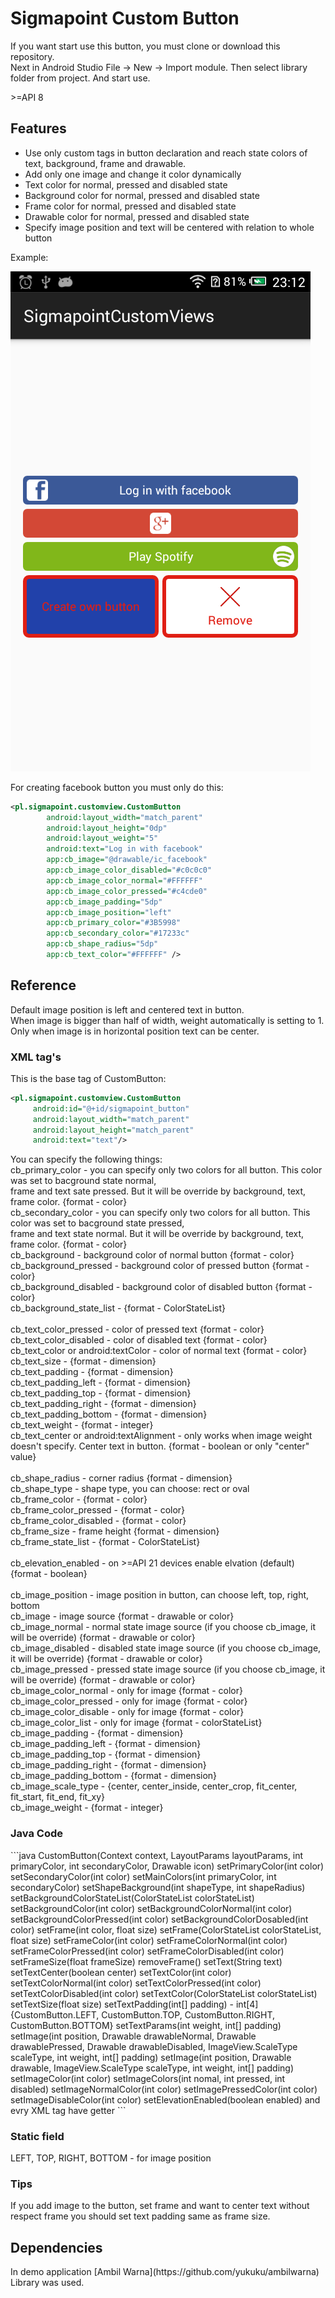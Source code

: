 <h1> Sigmapoint Custom Button </h1>

<p> If you want start use this button, you must clone or download this repository. <br> 
Next in Android Studio File -> New -> Import module.
Then select library folder from project. And start use. </p>
<p> >=API 8 </p>

<h2> Features </h2>

* Use only custom tags in button declaration and reach state colors of text, background, frame and drawable.
* Add only one image and change it color dynamically
* Text color for normal, pressed and disabled state
* Background color for normal, pressed and disabled state
* Frame color for normal, pressed and disabled state
* Drawable color for normal, pressed and disabled state
* Specify image position and text will be centered with relation to whole button

Example: 

![](https://github.com/Sigmapoint/pl.sigmapoint.view.CustomButton/blob/develop/resources/screen_2.png)

For creating facebook button you must only do this:
```xml
<pl.sigmapoint.customview.CustomButton
        android:layout_width="match_parent"
        android:layout_height="0dp"
        android:layout_weight="5"
        android:text="Log in with facebook"
        app:cb_image="@drawable/ic_facebook"
        app:cb_image_color_disabled="#c0c0c0"
        app:cb_image_color_normal="#FFFFFF"
        app:cb_image_color_pressed="#c4cde0"
        app:cb_image_padding="5dp"
        app:cb_image_position="left"
        app:cb_primary_color="#3B5998"
        app:cb_secondary_color="#17233c"
        app:cb_shape_radius="5dp"
        app:cb_text_color="#FFFFFF" />
```

<h2> Reference </h2>
<p> Default image position is left and centered text in button. <br>
When image is bigger than half of width, weight automatically is setting to 1. <br>
Only when image is in horizontal position text can be center.  </p>
<h3> XML tag's </h3>

This is the base tag of CustomButton:<br>
```xml
<pl.sigmapoint.customview.CustomButton
     android:id="@+id/sigmapoint_button"
     android:layout_width="match_parent"
     android:layout_height="match_parent"
     android:text="text"/>
```
<p> You can specify the following things: <br>
cb_primary_color - you can specify only two colors for all button. This color was set to bacground state normal, <br> 
frame and text sate pressed. But it will be override by background, text, frame color. {format - color} <br>
cb_secondary_color - you can specify only two colors for all button. This color was set to bacground state pressed, <br> frame and text state normal. But it will be override by background, text, frame color. {format - color} <br>
cb_background - background color of normal button  {format - color} <br>
cb_background_pressed - background color of pressed button {format - color} <br>
cb_background_disabled - background color of disabled button {format - color} <br>
cb_background_state_list - {format - ColorStateList} <br>
<br>
cb_text_color_pressed - color of pressed text {format - color} <br>
cb_text_color_disabled - color of disabled text {format - color}  <br>
cb_text_color or android:textColor - color of normal text {format - color} <br>
cb_text_size - {format - dimension} <br>
cb_text_padding - {format - dimension} <br>
cb_text_padding_left - {format - dimension} <br>
cb_text_padding_top - {format - dimension} <br>
cb_text_padding_right - {format - dimension} <br>
cb_text_padding_bottom - {format - dimension} <br>
cb_text_weight - {format - integer} <br>
cb_text_center or android:textAlignment - only works when image weight doesn't specify. Center text in button. {format - boolean or only "center" value} <br>
<br>
cb_shape_radius - corner radius {format - dimension}<br>
cb_shape_type - shape type, you can choose: rect or oval <br>
cb_frame_color - {format - color} <br>
cb_frame_color_pressed - {format - color} <br>
cb_frame_color_disabled - {format - color} <br>
cb_frame_size - frame height {format - dimension} <br>
cb_frame_state_list - {format - ColorStateList} <br>
<br>
cb_elevation_enabled - on >=API 21 devices enable elvation (default) {format - boolean} <br>
<br>
cb_image_position - image position in button, can choose left, top, right, bottom <br>
cb_image - image source {format - drawable or color} <br>
cb_image_normal - normal state image source (if you choose cb_image, it will be override) {format - drawable or color} <br>
cb_image_disabled - disabled state image source (if you choose cb_image, it will be override) {format - drawable or color} <br>
cb_image_pressed - pressed state image source (if you choose cb_image, it will be override) {format - drawable or color} <br>
cb_image_color_normal - only for image {format - color} <br>
cb_image_color_pressed - only for image {format - color} <br>
cb_image_color_disable - only for image {format - color} <br>
cb_image_color_list - only for image {format - colorStateList} <br>
cb_image_padding - {format - dimension} <br>
cb_image_padding_left - {format - dimension} <br>
cb_image_padding_top - {format - dimension} <br>
cb_image_padding_right - {format - dimension} <br>
cb_image_padding_bottom - {format - dimension} <br>
cb_image_scale_type - {center, center_inside, center_crop, fit_center, fit_start, fit_end, fit_xy} <br>
cb_image_weight - {format - integer} </p>
<h3> Java Code </h3>
```java
CustomButton(Context context, LayoutParams layoutParams, int primaryColor, int secondaryColor, Drawable icon)
setPrimaryColor(int color)
setSecondaryColor(int color)
setMainColors(int primaryColor, int secondaryColor)
setShapeBackground(int shapeType, int shapeRadius)
setBackgroundColorStateList(ColorStateList colorStateList)
setBackgroundColor(int color)
setBackgroundColorNormal(int color)
setBackgroundColorPressed(int color)
setBackgroundColorDosabled(int color)
setFrame(int color, float size)
setFrame(ColorStateList colorStateList, float size)
setFrameColor(int color)
setFrameColorNormal(int color)
setFrameColorPressed(int color)
setFrameColorDisabled(int color)
setFrameSize(float frameSize)
removeFrame() 
setText(String text)
setTextCenter(boolean center)
setTextColor(int color)
setTextColorNormal(int color)
setTextColorPressed(int color)
setTextColorDisabled(int color)
setTextColor(ColorStateList colorStateList)
setTextSize(float size)
setTextPadding(int[] padding) - int[4]{CustomButton.LEFT, CustomButton.TOP, CustomButton.RIGHT, CustomButton.BOTTOM}
setTextParams(int weight, int[] padding)
setImage(int position, Drawable drawableNormal, Drawable drawablePressed, Drawable drawableDisabled, ImageView.ScaleType scaleType, int weight, int[] padding)
setImage(int position, Drawable drawable, ImageView.ScaleType scaleType, int weight, int[] padding)
setImageColor(int color)
setImageColors(int nomal, int pressed, int disabled)
setImageNormalColor(int color)
setImagePressedColor(int color)
setImageDisableColor(int color)
setElevationEnabled(boolean enabled) 
and evry XML tag have getter
```
<h3> Static field </h3>
LEFT, TOP, RIGHT, BOTTOM - for image position 

<h3> Tips </h3>
If you add image to the button, set frame and want to center text without respect frame you should set text padding same as frame size.

<h2> Dependencies </h2>
In demo application  [Ambil Warna](https://github.com/yukuku/ambilwarna) Library was used.
    
